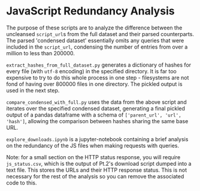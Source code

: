 # JavaScript Redundancy Analysis

The purpose of these scripts are to analyze the difference between the uncleansed `script_url`s from the full dataset and their parsed counterparts. The parsed 'condensed dataset' essentially omits any queries that were included in the `script_url`, condensing the number of entries from over a million to less than 200000.

`extract_hashes_from_full_dataset.py` generates a dictionary of hashes for every file (with `utf-8` encoding) in the specified directory. It is far too expensive to try to do this whole process in one step - filesystems are not fond of having over 800000 files in one directory. The pickled output is used in the next step.
 
`compare_condensed_with_full.py` uses the data from the above script and iterates over the specified condensed dataset, generating a final pickled output of a pandas dataframe with a schema of `['parent_url', 'url', 'hash']`, allowing the comparison between hashes sharing the same base URL.

`explore_downloads.ipynb` is a jupyter-notebook containing a brief analysis on the redundancy of the JS files when making requests with queries.

Note: for a small section on the HTTP status response, you will require `js_status.csv`, which is the output of Pt.2's download script dumped into a text file. This stores the URLs and their HTTP response status. This is not necessary for the rest of the analysis so you can remove the associated code to this.

